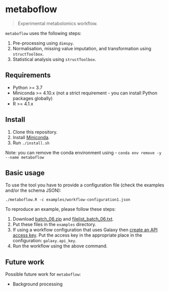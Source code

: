 # metaboflow

> Experimental metabolomics workflow.

`metaboflow` uses the following steps:

1. Pre-processing using `dimspy`.
2. Normalisation, missing value imputation, and transformation using `structToolbox`.
3. Statistical analysis using `structToolbox`.

## Requirements

- Python >= 3.7
- Miniconda >= 4.10.x (not a strict requirement - you can install Python packages globally)
- R >= 4.1.x

## Install

1. Clone this repository.
2. Install [Miniconda](https://docs.conda.io/projects/conda/en/latest/user-guide/install).
3. Run `./install.sh`

Note: you can remove the conda environment using - `conda env remove -y --name metaboflow`

## Basic usage

To use the tool you have to provide a configuration file (check the examples and/or the schema JSON):

```
./metaboflow.R -c examples/workflow-configuration1.json
```

To reproduce an example, please follow these steps:

1. Download [batch_06.zip](https://metabolomics-training.galaxy.bham.ac.uk/datasets/e0d573412f19989e/display?to_ext=zip) and [filelist_batch_06.txt](https://metabolomics-training.galaxy.bham.ac.uk/datasets/e75dd2bbc510e6b8/display?to_ext=tsv).
2. Put these files in the `examples` directory.
3. If using a workflow configuration that uses Galaxy then [create an API access key](https://galaxyproject.org/develop/api/). Put the access key in the appropriate place in the configuration: `galaxy.api_key`.
4. Run the workflow using the above command.

## Future work

Possible future work for `metaboflow`:

- Background processing
